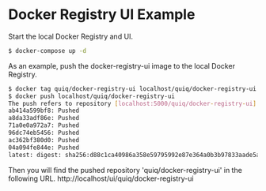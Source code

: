 # Docker Registry UI Example

Start the local Docker Registry and UI.

```bash
$ docker-compose up -d
```

As an example, push the docker-registry-ui image to the local Docker Registry.

```bash
$ docker tag quiq/docker-registry-ui localhost/quiq/docker-registry-ui
$ docker push localhost/quiq/docker-registry-ui
The push refers to repository [localhost:5000/quiq/docker-registry-ui]
ab414a599bf8: Pushed
a8da33adf86e: Pushed
71a0e0a972a7: Pushed
96dc74eb5456: Pushed
ac362bf380d0: Pushed
04a094fe844e: Pushed
latest: digest: sha256:d88c1ca40986a358e59795992e87e364a0b3b97833aade5abcd79dda0a0477e8 size: 1571
```

Then you will find the pushed repository 'quiq/docker-registry-ui' in the following URL.
http://localhost/ui/quiq/docker-registry-ui
